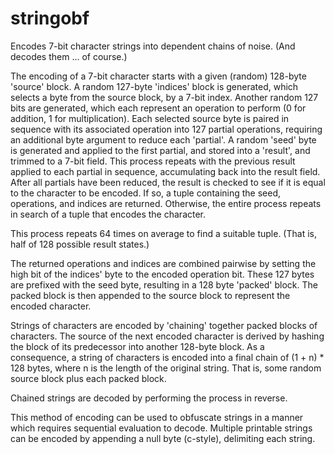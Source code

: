 # stringobf
Encodes 7-bit character strings into dependent chains of noise. (And decodes them ... of course.)

The encoding of a 7-bit character starts with a given (random) 128-byte 'source' block. A random 127-byte 'indices' block is generated, which selects a byte from the source block, by a 7-bit index. Another random 127 bits are generated, which each represent an operation to perform (0 for addition, 1 for multiplication). Each selected source byte is paired in sequence with its associated operation into 127 partial operations, requiring an additional byte argument to reduce each 'partial'. A random 'seed' byte is generated and applied to the first partial, and stored into a 'result', and trimmed to a 7-bit field. This process repeats with the previous result applied to each partial in sequence, accumulating back into the result field. After all partials have been reduced, the result is checked to see if it is equal to the character to be encoded. If so, a tuple containing the seed, operations, and indices are returned. Otherwise, the entire process repeats in search of a tuple that encodes the character.

This process repeats 64 times on average to find a suitable tuple. (That is, half of 128 possible result states.)

The returned operations and indices are combined pairwise by setting the high bit of the indices' byte to the encoded operation bit. These 127 bytes are prefixed with the seed byte, resulting in a 128 byte 'packed' block. The packed block is then appended to the source block to represent the encoded character.

Strings of characters are encoded by 'chaining' together packed blocks of characters. The source of the next encoded character is derived by hashing the block of its predecessor into another 128-byte block. As a consequence, a string of characters is encoded into a final chain of (1 + n) * 128 bytes, where n is the length of the original string. That is, some random source block plus each packed block.

Chained strings are decoded by performing the process in reverse.

This method of encoding can be used to obfuscate strings in a manner which requires sequential evaluation to decode. Multiple printable strings can be encoded by appending a null byte (c-style), delimiting each string.
